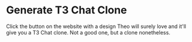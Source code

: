# Generate T3 Chat Clone

Click the button on the website with a design Theo will surely love and it'll give you a T3 Chat clone. Not a good one, but a clone nonetheless.
